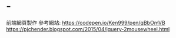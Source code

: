 # -
前端網頁製作
參考網站:
https://codepen.io/Ken999/pen/qBbOmVB
https://pjchender.blogspot.com/2015/04/jquery-2mousewheel.html
